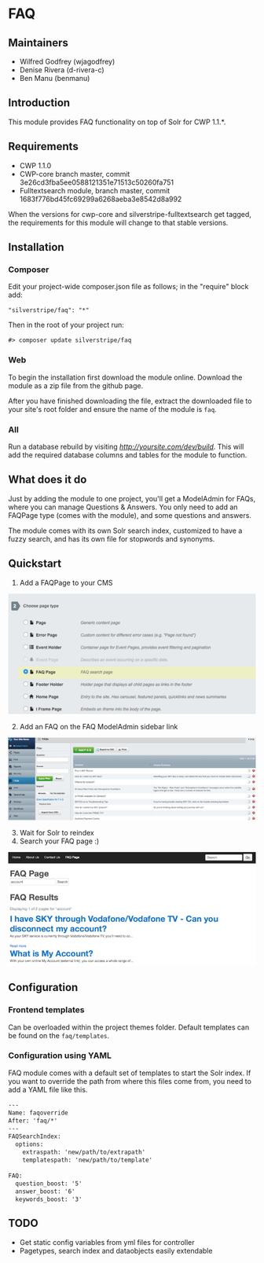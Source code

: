 # FAQ

## Maintainers

 * Wilfred Godfrey (wjagodfrey)
 * Denise Rivera (d-rivera-c)
 * Ben Manu (benmanu)

## Introduction

This module provides FAQ functionality on top of Solr for CWP 1.1.*.

## Requirements

 * CWP 1.1.0
 * CWP-core branch master, commit 3e26cd3fba5ee0588121351e71513c50260fa751
 * Fulltextsearch module, branch master, commit 1683f776bd45fc69299a6268aeba3e8542d8a992

When the versions for cwp-core and silverstripe-fulltextsearch get tagged, the requirements for this module will change
to that stable versions.

## Installation

### Composer

Edit your project-wide composer.json file as follows; in the "require" block add:

    "silverstripe/faq": "*"

Then in the root of your project run:

    #> composer update silverstripe/faq

### Web

To begin the installation first download the module online. Download the module as a zip file from the github page.

After you have finished downloading the file, extract the downloaded file to your site's root
folder and ensure the name of the module is `faq`.

### All

Run a database rebuild by visiting *http://yoursite.com/dev/build*. This will add the required database
columns and tables for the module to function.

## What does it do

Just by adding the module to one project, you'll get a ModelAdmin for FAQs, where you can manage Questions & Answers.
You only need to add an FAQPage type (comes with the module), and some questions and answers.

The module comes with its own Solr search index, customized to have a fuzzy search, and has its own file for stopwords and synonyms.

## Quickstart

1. Add a FAQPage to your CMS

![](docs/images/faq-pagetype.png)

2. Add an FAQ on the FAQ ModelAdmin sidebar link

![](docs/images/faq-modeladmin.png)

3. Wait for Solr to reindex
4. Search your FAQ page :)

![](docs/images/faq-frontend.png)

## Configuration

### Frontend templates

Can be overloaded within the project themes folder. Default templates can be found on the `faq/templates`.

### Configuration using YAML

FAQ module comes with a default set of templates to start the Solr index. If you want to override the path from where this files
come from, you need to add a YAML file like this.
```
---
Name: faqoverride
After: 'faq/*'
---
FAQSearchIndex:
  options:
    extraspath: 'new/path/to/extrapath'
    templatespath: 'new/path/to/template'
	
FAQ:
  question_boost: '5'
  answer_boost: '6'
  keywords_boost: '3'
```

## TODO

- Get static config variables from yml files for controller
- Pagetypes, search index and dataobjects easily extendable
